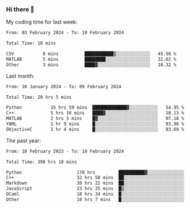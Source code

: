 ### Hi there 👋

My coding time for last week:

<!--START_SECTION:week-->

```txt
From: 03 February 2024 - To: 10 February 2024

Total Time: 18 mins

CSV           8 mins          ███████████▒░░░░░░░░░░░░░   45.58 %
MATLAB        5 mins          ████████░░░░░░░░░░░░░░░░░   32.62 %
Other         3 mins          ████▓░░░░░░░░░░░░░░░░░░░░   18.32 %
```

<!--END_SECTION:week-->

Last month:

<!--START_SECTION:month-->

```txt
From: 10 January 2024 - To: 09 February 2024

Total Time: 29 hrs 5 mins

Python           15 hrs 59 mins  █████████████▓░░░░░░░░░░░   54.95 %
C++              5 hrs 16 mins   ████▓░░░░░░░░░░░░░░░░░░░░   18.13 %
MATLAB           2 hrs 5 mins    █▓░░░░░░░░░░░░░░░░░░░░░░░   07.18 %
YAML             1 hr 9 mins     █░░░░░░░░░░░░░░░░░░░░░░░░   03.98 %
ObjectiveC       1 hr 4 mins     █░░░░░░░░░░░░░░░░░░░░░░░░   03.69 %
```

<!--END_SECTION:month-->

The past year:

<!--START_SECTION:year-->

```txt
From: 10 February 2023 - To: 10 February 2024

Total Time: 398 hrs 18 mins

Python                     170 hrs         ██████████▓░░░░░░░░░░░░░░   42.68 %
C++                        32 hrs 58 mins  ██░░░░░░░░░░░░░░░░░░░░░░░   08.28 %
Markdown                   30 hrs 22 mins  ██░░░░░░░░░░░░░░░░░░░░░░░   07.63 %
JavaScript                 23 hrs 25 mins  █▒░░░░░░░░░░░░░░░░░░░░░░░   05.88 %
OCaml                      18 hrs 34 mins  █░░░░░░░░░░░░░░░░░░░░░░░░   04.66 %
Other                      18 hrs 7 mins   █░░░░░░░░░░░░░░░░░░░░░░░░   04.55 %
```

<!--END_SECTION:year-->
